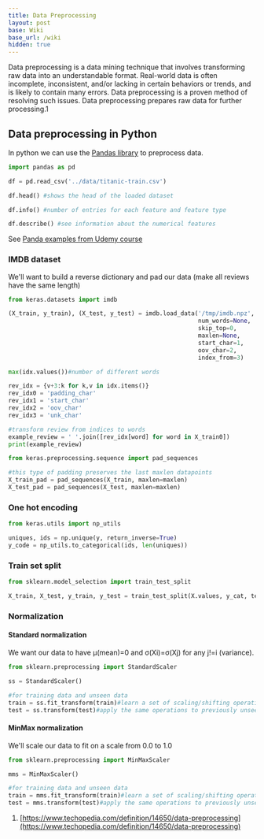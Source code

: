 ```yaml
---
title: Data Preprocessing
layout: post
base: Wiki
base_url: /wiki
hidden: true
---
```


Data preprocessing is a data mining technique that involves transforming raw data into an understandable format. Real-world data is often incomplete, inconsistent, and/or lacking in certain behaviors or trends, and is likely to contain many errors. Data preprocessing is a proven method of resolving such issues. Data preprocessing prepares raw data for further processing.1

Data preprocessing in Python
----------------------------

In python we can use the [Pandas library](https://pandas.pydata.org/) to preprocess data.

``` python
import pandas as pd

df = pd.read_csv('../data/titanic-train.csv')

df.head() #shows the head of the loaded dataset

df.info() #number of entries for each feature and feature type

df.describe() #see information about the numerical features
```

See [Panda examples from Udemy course](https://tzeny.ddns.net:4430/Tzeny/udemy-zero-to-deep-learning/blob/master/course/2%20Data.ipynb)

### IMDB dataset

We'll want to build a reverse dictionary and pad our data (make all reviews have the same length)

``` python
from keras.datasets import imdb

(X_train, y_train), (X_test, y_test) = imdb.load_data('/tmp/imdb.npz',
                                                      num_words=None,
                                                      skip_top=0,
                                                      maxlen=None,
                                                      start_char=1,
                                                      oov_char=2,
                                                      index_from=3)

max(idx.values())#number of different words

rev_idx = {v+3:k for k,v in idx.items()}
rev_idx0 = 'padding_char'
rev_idx1 = 'start_char'
rev_idx2 = 'oov_char'
rev_idx3 = 'unk_char'

#transform review from indices to words
example_review = ' '.join([rev_idx[word] for word in X_train0])
print(example_review)

from keras.preprocessing.sequence import pad_sequences

#this type of padding preserves the last maxlen datapoints
X_train_pad = pad_sequences(X_train, maxlen=maxlen)
X_test_pad = pad_sequences(X_test, maxlen=maxlen)
```

### One hot encoding

``` python
from keras.utils import np_utils

uniques, ids = np.unique(y, return_inverse=True)
y_code = np_utils.to_categorical(ids, len(uniques))
```

### Train set split

``` python
from sklearn.model_selection import train_test_split

X_train, X_test, y_train, y_test = train_test_split(X.values, y_cat, test_size=0.2)
```

### Normalization

#### Standard normalization

We want our data to have μ(mean)=0 and σ(Xi)=σ(Xj) for any j!=i (variance).

``` python
from sklearn.preprocessing import StandardScaler

ss = StandardScaler()

#for training data and unseen data
train = ss.fit_transform(train)#learn a set of scaling/shifting operations to fit the data in a standard distribution with mean 0 and variance 1
test = ss.transform(test)#apply the same operations to previously unseen test data
```

#### MinMax normalization

We'll scale our data to fit on a scale from 0.0 to 1.0

``` python
from sklearn.preprocessing import MinMaxScaler

mms = MinMaxScaler()

#for training data and unseen data
train = mms.fit_transform(train)#learn a set of scaling/shifting operations to fit the data in the [0,1] range
test = mms.transform(test)#apply the same operations to previously unseen test data
```

1. [https://www.techopedia.com/definition/14650/data-preprocessing](https://www.techopedia.com/definition/14650/data-preprocessing)
